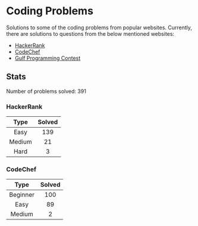# Coding Problems

Solutions to some of the coding problems from popular websites. Currently, there are solutions to questions from the below mentioned websites:
* [HackerRank](HackerRank "HackerRank")
* [CodeChef](CodeChef "CodeChef")
* [Gulf Programming Contest](Gulf%20Programming%20Contest "GPC")

## Stats

Number of problems solved: 391

### HackerRank

|Type|Solved|
|:---:|:---:|
|Easy|139|
|Medium|21|
|Hard|3|

### CodeChef

|Type|Solved|
|:---:|:---:|
|Beginner|100|
|Easy|89|
|Medium|2|